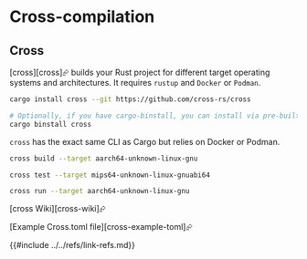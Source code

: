 # Cross-compilation

## Cross

[cross][cross]⮳ builds your Rust project for different target operating systems and architectures.
It requires `rustup` and `Docker` or `Podman`.

```sh
cargo install cross --git https://github.com/cross-rs/cross

# Optionally, if you have cargo-binstall, you can install via pre-built binary
cargo binstall cross
```

`cross` has the exact same CLI as Cargo but relies on Docker or Podman.

```sh
cross build --target aarch64-unknown-linux-gnu

cross test --target mips64-unknown-linux-gnuabi64

cross run --target aarch64-unknown-linux-gnu
```

[cross Wiki][cross-wiki]⮳

[Example Cross.toml file][cross-example-toml]⮳

{{#include ../../refs/link-refs.md}}
